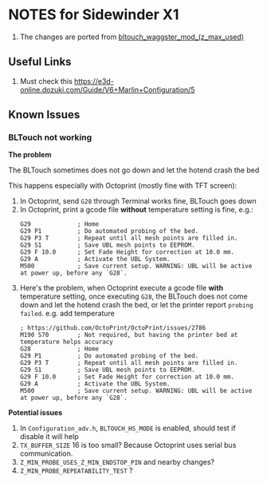 # NOTES for Sidewinder X1

1. The changes are ported from [bltouch_waggster_mod_(z_max_used)](https://www.thingiverse.com/thing:4294049)

## Useful Links

1. Must check this https://e3d-online.dozuki.com/Guide/V6+Marlin+Configuration/5

## Known Issues

### BLTouch not working

**The problem**

The BLTouch sometimes does not go down and let the hotend crash the bed

This happens especially with Octoprint (mostly fine with TFT screen):

1. In Octoprint, send `G28` through Terminal works fine, BLTouch goes down
2. In Octoprint, print a gcode file **without** temperature setting is fine, e.g.:
    ```gcode
    G29             ; Home
    G29 P1          ; Do automated probing of the bed.
    G29 P3 T        ; Repeat until all mesh points are filled in.
    G29 S1          ; Save UBL mesh points to EEPROM.
    G29 F 10.0      ; Set Fade Height for correction at 10.0 mm.
    G29 A           ; Activate the UBL System.
    M500            ; Save current setup. WARNING: UBL will be active at power up, before any `G28`.
    ```
3. Here's the problem, when Octoprint execute a gcode file **with** temperature setting, once executing `G28`, the BLTouch does not come down and let the hotend crash the bed, or let the printer report `probing failed`. e.g. add temperature
    ```gcode
    ; https://github.com/OctoPrint/OctoPrint/issues/2786
    M190 S70        ; Not required, but having the printer bed at temperature helps accuracy
    G28             ; Home
    G29 P1          ; Do automated probing of the bed.
    G29 P3 T        ; Repeat until all mesh points are filled in.
    G29 S1          ; Save UBL mesh points to EEPROM.
    G29 F 10.0      ; Set Fade Height for correction at 10.0 mm.
    G29 A           ; Activate the UBL System.
    M500            ; Save current setup. WARNING: UBL will be active at power up, before any `G28`.
    ```

**Potential issues**
1. In `Configuration_adv.h`, `BLTOUCH_HS_MODE` is enabled, should test if disable it will help
2. `TX_BUFFER_SIZE` 16 is too small? Because Octoprint uses serial bus communication.
3. `Z_MIN_PROBE_USES_Z_MIN_ENDSTOP_PIN` and nearby changes?
4. `Z_MIN_PROBE_REPEATABILITY_TEST` ?